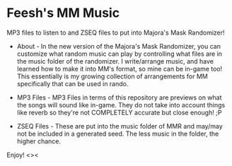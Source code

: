 # Feesh's MM Music
MP3 files to listen to and ZSEQ files to put into Majora's Mask Randomizer!

- About - 
In the new version of the Majora's Mask Randomizer, you can customize what random music can play by controlling what files are in the music folder of the randomizer. I write/arrange music, and have learned how to make it into MM's format, so mine can be in-game too! This essentially is my growing collection of arrangements for MM specifically that can be used in rando.

- MP3 Files - 
MP3 Files in terms of this repository are previews on what the songs will sound like in-game. They do not take into account things like reverb so they're not COMPLETELY accurate but close enough! ;P

- ZSEQ Files - 
These are put into the music folder of MMR and may/may not be included in a generated seed. The less music in the folder, the higher chance.

Enjoy!
<><
